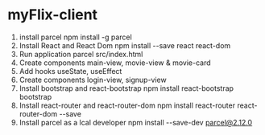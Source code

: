 # myFlix-client
1.  install parcel
    npm install -g parcel
2.  Install React and React Dom
    npm install --save react react-dom
3.  Run application
    parcel src/index.html
4.  Create components
    main-view, movie-view & movie-card
5.  Add hooks
    useState, useEffect
6.  Create components
    login-view, signup-view
7.  Install bootstrap and react-bootstrap
    npm install react-bootstrap bootstrap  
8.  Install react-router and react-router-dom
    npm install react-router react-router-dom --save
9.  Install parcel as a lcal developer
    npm install --save-dev parcel@2.12.0
 
